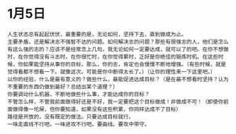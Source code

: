 # 1月5日 

    人生状态总有起起伏伏，最重要的是，无论如何，坚持下去，直到做成为止。
    主要矛盾，还是解决志不强智不达的问题。如何解决志的问题？那些有很强志的人，他们是怎么有这么强的志的？应该不是经常念上几句，我无论如何一定要达成，就可以了的吧。在你不想做时，在你觉得没有斗志时，在你很忙时，在你觉得累时，正好是你绝佳的锻炼时机。在这些时候，你如果能坚持从事你的目标，那么，你的志，肯定也会慢慢不断地增强。（有些时候，就是觉得看都不想看一下。就像这次。可能是你中断得太长了。）（让你的理性来一下这里吧。）
    以你的经验，什么是最有意义的？做些什么，最能促进达成目标？（是在最不想看时坚持？认为不重要的东西仍做到最好？总结出某个道理？）
    你要调动什么机器，不断地做些什么事，才能达成你的目标？
    不管怎么样，不管我前面做得好还是不好，我一定要把这个目标做成！非做成不可！（即使你前面做得像一坨屎，但你要知道，如果没有这些积累，你同样达成不了目标）
    路径是开放的，没有既定的做法。只要达成目标就行。
    一味走直线不行吧。一味进攻不行吧。要曲线。要攻中带守。
